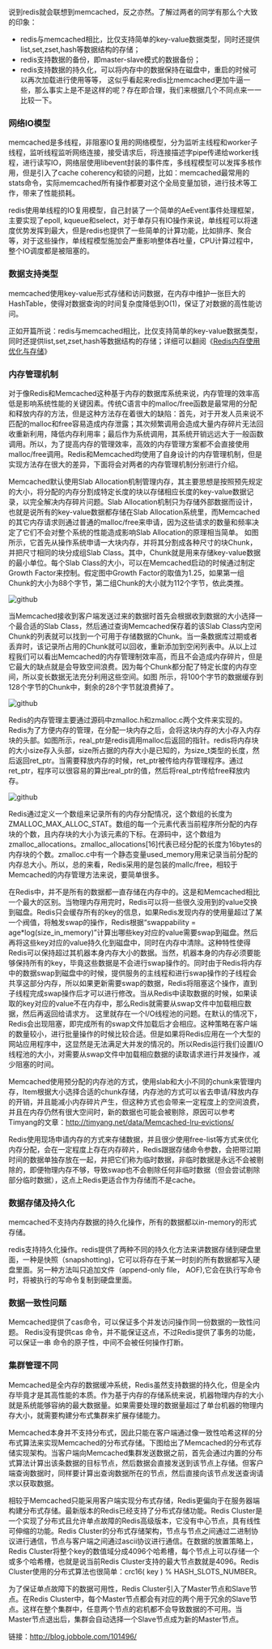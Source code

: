 说到redis就会联想到memcached，反之亦然。了解过两者的同学有那么个大致的印象：

* redis与memcached相比，比仅支持简单的key-value数据类型，同时还提供list,set,zset,hash等数据结构的存储；
* redis支持数据的备份，即master-slave模式的数据备份；
* redis支持数据的持久化，可以将内存中的数据保持在磁盘中，重启的时候可以再次加载进行使用等等，
这似乎看起来redis比memcached更加牛逼一些，那么事实上是不是这样的呢？存在即合理，我们来根据几个不同点来一一比较一下。

### 网络IO模型
memcached是多线程，非阻塞IO复用的网络模型，分为监听主线程和worker子线程，监听线程监听网络连接，接受请求后，将连接描述字pipe传递给worker线程，进行读写IO，网络层使用libevent封装的事件库，多线程模型可以发挥多核作用，但是引入了cache coherency和锁的问题，比如：memcached最常用的stats命令，实际memcached所有操作都要对这个全局变量加锁，进行技术等工作，带来了性能损耗。

redis使用单线程的IO复用模型，自己封装了一个简单的AeEvent事件处理框架，主要实现了epoll, kqueue和select，对于单存只有IO操作来说，单线程可以将速度优势发挥到最大，但是redis也提供了一些简单的计算功能，比如排序、聚合等，对于这些操作，单线程模型施加会严重影响整体吞吐量，CPU计算过程中，整个IO调度都是被阻塞的。

### 数据支持类型
memcached使用key-value形式存储和访问数据，在内存中维护一张巨大的HashTable，使得对数据查询的时间复杂度降低到O(1)，保证了对数据的高性能访问。

正如开篇所说：redis与memcached相比，比仅支持简单的key-value数据类型，同时还提供list,set,zset,hash等数据结构的存储；详细可以翻阅《[Redis内存使用优化与存储](https://blog.csdn.net/u013256816/article/details/51133134)》

### 内存管理机制
对于像Redis和Memcached这种基于内存的数据库系统来说，内存管理的效率高低是影响系统性能的关键因素。传统C语言中的malloc/free函数是最常用的分配和释放内存的方法，但是这种方法存在着很大的缺陷：首先，对于开发人员来说不匹配的malloc和free容易造成内存泄露；其次频繁调用会造成大量内存碎片无法回收重新利用，降低内存利用率；最后作为系统调用，其系统开销远远大于一般函数调用。所以，为了提高内存的管理效率，高效的内存管理方案都不会直接使用malloc/free调用。Redis和Memcached均使用了自身设计的内存管理机制，但是实现方法存在很大的差异，下面将会对两者的内存管理机制分别进行介绍。

Memcached默认使用Slab Allocation机制管理内存，其主要思想是按照预先规定的大小，将分配的内存分割成特定长度的块以存储相应长度的key-value数据记录，以完全解决内存碎片问题。Slab Allocation机制只为存储外部数据而设计，也就是说所有的key-value数据都存储在Slab Allocation系统里，而Memcached的其它内存请求则通过普通的malloc/free来申请，因为这些请求的数量和频率决定了它们不会对整个系统的性能造成影响Slab Allocation的原理相当简单。 如图所示，它首先从操作系统申请一大块内存，并将其分割成各种尺寸的块Chunk，并把尺寸相同的块分成组Slab Class。其中，Chunk就是用来存储key-value数据的最小单位。每个Slab Class的大小，可以在Memcached启动的时候通过制定Growth Factor来控制。假定图中Growth Factor的取值为1.25，如果第一组Chunk的大小为88个字节，第二组Chunk的大小就为112个字节，依此类推。

![github](https://img-blog.csdn.net/20160413201307553)

当Memcached接收到客户端发送过来的数据时首先会根据收到数据的大小选择一个最合适的Slab Class，然后通过查询Memcached保存着的该Slab Class内空闲Chunk的列表就可以找到一个可用于存储数据的Chunk。当一条数据库过期或者丢弃时，该记录所占用的Chunk就可以回收，重新添加到空闲列表中。从以上过程我们可以看出Memcached的内存管理制效率高，而且不会造成内存碎片，但是它最大的缺点就是会导致空间浪费。因为每个Chunk都分配了特定长度的内存空间，所以变长数据无法充分利用这些空间。如图 所示，将100个字节的数据缓存到128个字节的Chunk中，剩余的28个字节就浪费掉了。

![github](https://img-blog.csdn.net/20160413201331287)

Redis的内存管理主要通过源码中zmalloc.h和zmalloc.c两个文件来实现的。Redis为了方便内存的管理，在分配一块内存之后，会将这块内存的大小存入内存块的头部。如图所示，real_ptr是redis调用malloc后返回的指针。redis将内存块的大小size存入头部，size所占据的内存大小是已知的，为size_t类型的长度，然后返回ret_ptr。当需要释放内存的时候，ret_ptr被传给内存管理程序。通过ret_ptr，程序可以很容易的算出real_ptr的值，然后将real_ptr传给free释放内存。

![github](https://img-blog.csdn.net/20160413201348490)

Redis通过定义一个数组来记录所有的内存分配情况，这个数组的长度为ZMALLOC_MAX_ALLOC_STAT。数组的每一个元素代表当前程序所分配的内存块的个数，且内存块的大小为该元素的下标。在源码中，这个数组为zmalloc_allocations。zmalloc_allocations[16]代表已经分配的长度为16bytes的内存块的个数。zmalloc.c中有一个静态变量used_memory用来记录当前分配的内存总大小。所以，总的来看，Redis采用的是包装的mallc/free，相较于Memcached的内存管理方法来说，要简单很多。

在Redis中，并不是所有的数据都一直存储在内存中的。这是和Memcached相比一个最大的区别。当物理内存用完时，Redis可以将一些很久没用到的value交换到磁盘。Redis只会缓存所有的key的信息，如果Redis发现内存的使用量超过了某一个阀值，将触发swap的操作，Redis根据“swappability = age*log(size_in_memory)”计算出哪些key对应的value需要swap到磁盘。然后再将这些key对应的value持久化到磁盘中，同时在内存中清除。这种特性使得Redis可以保持超过其机器本身内存大小的数据。当然，机器本身的内存必须要能够保持所有的key，毕竟这些数据是不会进行swap操作的。同时由于Redis将内存中的数据swap到磁盘中的时候，提供服务的主线程和进行swap操作的子线程会共享这部分内存，所以如果更新需要swap的数据，Redis将阻塞这个操作，直到子线程完成swap操作后才可以进行修改。当从Redis中读取数据的时候，如果读取的key对应的value不在内存中，那么Redis就需要从swap文件中加载相应数据，然后再返回给请求方。 这里就存在一个I/O线程池的问题。在默认的情况下，Redis会出现阻塞，即完成所有的swap文件加载后才会相应。这种策略在客户端的数量较小，进行批量操作的时候比较合适。但是如果将Redis应用在一个大型的网站应用程序中，这显然是无法满足大并发的情况的。所以Redis运行我们设置I/O线程池的大小，对需要从swap文件中加载相应数据的读取请求进行并发操作，减少阻塞的时间。

Memcached使用预分配的内存池的方式，使用slab和大小不同的chunk来管理内存，Item根据大小选择合适的chunk存储，内存池的方式可以省去申请/释放内存的开销，并且能减小内存碎片产生，但这种方式也会带来一定程度上的空间浪费，并且在内存仍然有很大空间时，新的数据也可能会被剔除，原因可以参考Timyang的文章：http://timyang.net/data/Memcached-lru-evictions/

Redis使用现场申请内存的方式来存储数据，并且很少使用free-list等方式来优化内存分配，会在一定程度上存在内存碎片，Redis跟据存储命令参数，会把带过期时间的数据单独存放在一起，并把它们称为临时数据，非临时数据是永远不会被剔除的，即便物理内存不够，导致swap也不会剔除任何非临时数据（但会尝试剔除部分临时数据），这点上Redis更适合作为存储而不是cache。

### 数据存储及持久化
memcached不支持内存数据的持久化操作，所有的数据都以in-memory的形式存储。

redis支持持久化操作。redis提供了两种不同的持久化方法来讲数据存储到硬盘里面，一种是快照（snapshotting)，它可以将存在于某一时刻的所有数据都写入硬盘里面。另一种方法叫只追加文件（append-only file， AOF),它会在执行写命令时，将被执行的写命令复制到硬盘里面。

### 数据一致性问题
Memcached提供了cas命令，可以保证多个并发访问操作同一份数据的一致性问题。 Redis没有提供cas 命令，并不能保证这点，不过Redis提供了事务的功能，可以保证一串 命令的原子性，中间不会被任何操作打断。

### 集群管理不同
Memcached是全内存的数据缓冲系统，Redis虽然支持数据的持久化，但是全内存毕竟才是其高性能的本质。作为基于内存的存储系统来说，机器物理内存的大小就是系统能够容纳的最大数据量。如果需要处理的数据量超过了单台机器的物理内存大小，就需要构建分布式集群来扩展存储能力。

Memcached本身并不支持分布式，因此只能在客户端通过像一致性哈希这样的分布式算法来实现Memcached的分布式存储。下图给出了Memcached的分布式存储实现架构。当客户端向Memcached集群发送数据之前，首先会通过内置的分布式算法计算出该条数据的目标节点，然后数据会直接发送到该节点上存储。但客户端查询数据时，同样要计算出查询数据所在的节点，然后直接向该节点发送查询请求以获取数据。

相较于Memcached只能采用客户端实现分布式存储，Redis更偏向于在服务器端构建分布式存储。最新版本的Redis已经支持了分布式存储功能。Redis Cluster是一个实现了分布式且允许单点故障的Redis高级版本，它没有中心节点，具有线性可伸缩的功能。Redis Cluster的分布式存储架构，节点与节点之间通过二进制协议进行通信，节点与客户端之间通过ascii协议进行通信。在数据的放置策略上，Redis Cluster将整个key的数值域分成4096个哈希槽，每个节点上可以存储一个或多个哈希槽，也就是说当前Redis Cluster支持的最大节点数就是4096。Redis Cluster使用的分布式算法也很简单：crc16( key ) % HASH_SLOTS_NUMBER。

为了保证单点故障下的数据可用性，Redis Cluster引入了Master节点和Slave节点。在Redis Cluster中，每个Master节点都会有对应的两个用于冗余的Slave节点。这样在整个集群中，任意两个节点的宕机都不会导致数据的不可用。当Master节点退出后，集群会自动选择一个Slave节点成为新的Master节点。

链接：http://blog.jobbole.com/101496/
